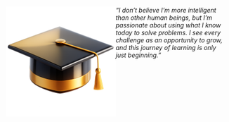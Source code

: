 <div align="center">

<img src="https://github.com/zentheriun/Storage/blob/main/Library/Graduation%20Cap.png" alt="Graduation Cap" width="250" align="left" />

<p align="left">
  <em>“I don’t believe I’m more intelligent than other human beings, but I’m passionate about using what I know today to solve problems. I see every challenge as an opportunity to grow, and this journey of learning is only just beginning.”</em>
</p>

</div>
